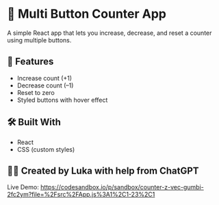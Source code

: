 # 🧮 Multi Button Counter App

A simple React app that lets you increase, decrease, and reset a counter using multiple buttons.

## 🚀 Features
- Increase count (+1)
- Decrease count (–1)
- Reset to zero
- Styled buttons with hover effect

## 🛠️ Built With
- React
- CSS (custom styles)

## 👨‍💻 Created by Luka with help from ChatGPT

Live Demo:
https://codesandbox.io/p/sandbox/counter-z-vec-gumbi-2fc2ym?file=%2Fsrc%2FApp.js%3A1%2C1-23%2C1
